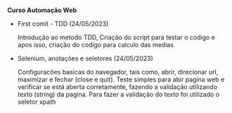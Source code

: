 **Curso Automação Web**

* First comit - TDD (24/05/2023)

  Introdução ao metodo TDD, Criação do script para testar o codigo e apos isso, criação do codigo para calculo das medias

* Selenium, anotações e seletores (24/05/2023)
  
  Configuracões basicas do navegador, tais como, abrir, direcionar url, maximizar e fechar (close e quit).
  Teste simples para abir pagina web e verificar se está aberta corretamente, fazendo a validação utilizando texto (string) da pagina.
  Para fazer a validação do texto foi utilizado o seletor xpath
    
